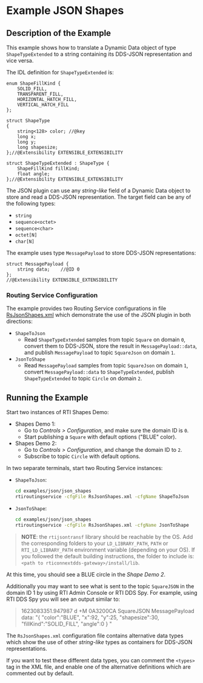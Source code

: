 # Example JSON Shapes

## Description of the Example

This example shows how to translate a Dynamic Data object of type
`ShapeTypeExtended` to a string containing its DDS-JSON representation and vice
versa.

The IDL definition for `ShapeTypeExtended` is:

```idl
enum ShapeFillKind {
    SOLID_FILL,
    TRANSPARENT_FILL,
    HORIZONTAL_HATCH_FILL,
    VERTICAL_HATCH_FILL
};

struct ShapeType
{
    string<128> color; //@key
    long x;
    long y;
    long shapesize;
};//@Extensibility EXTENSIBLE_EXTENSIBILITY

struct ShapeTypeExtended : ShapeType {
    ShapeFillKind fillKind;
    float angle;
};//@Extensibility EXTENSIBLE_EXTENSIBILITY

```

The JSON plugin can use any _string-like_ field of a Dynamic Data object to
store and read a DDS-JSON representation. The target field can be any of the
following types:

* `string`
* `sequence<octet>`
* `sequence<char>`
* `octet[N]`
* `char[N]`

The example uses type `MessagePayload` to store DDS-JSON representations:

```idl
struct MessagePayload {
    string data;    //@ID 0
};
//@Extensibility EXTENSIBLE_EXTENSIBILITY
```

### Routing Service Configuration

The example provides two Routing Service configurations in file
[RsJsonShapes.xml](examples/json/json_shapes/RsJsonShapes.xml) which demonstrate
the use of the JSON plugin in both directions:

- `ShapeToJson`
  - Read `ShapeTypeExtended` samples from topic `Square` on domain `0`, convert
    them to DDS-JSON, store the result in `MessagePayload::data`, and publish
    `MessagePayload` to topic `SquareJson` on domain `1`.
- `JsonToShape`
  - Read `MessagePayload` samples from topic `SquareJson` on domain `1`, convert
    `MessagePayload::data` to `ShapeTypeExtended`, publish `ShapeTypeExtended`
    to topic `Circle` on domain `2`.


## Running the Example

Start two instances of RTI Shapes Demo:
- Shapes Demo 1:
  - Go to *Controls > Configuration*, and make sure the domain ID is `0`.
  - Start publishing a `Square` with default options ("BLUE" color).
- Shapes Demo 2:
  - Go to *Controls > Configuration*, and change the domain ID to `2`.
  - Subscribe to topic `Circle` with default options.

In two separate terminals, start two Routing Service instances:

- `ShapeToJson`:

  ```sh
  cd examples/json/json_shapes
  rtiroutingservice -cfgFile RsJsonShapes.xml -cfgName ShapeToJson
  ```

- `JsonToShape`:

  ```sh
  cd examples/json/json_shapes
  rtiroutingservice -cfgFile RsJsonShapes.xml -cfgName JsonToShape
  ```

> **NOTE**: the `rtijsontransf` library should be reachable by the OS. Add the
> corresponding folders to your `LD_LIBRARY_PATH`, `PATH` or
> `RTI_LD_LIBRARY_PATH` environment variable (depending on your OS). If you
> followed the default building instructions, the folder to include is:
> `<path to rticonnextdds-gateway>/install/lib`.

At this time, you should see a BLUE circle in the _Shape Demo 2_.

Additionally you may want to see what is sent to the topic `SquareJSON` in the
domain ID 1 by using RTI Admin Console or RTI DDS Spy. For example, using
RTI DDS Spy you will see an output similar to:

> 1623083351.947987  d +M  0A3200CA    SquareJSON          MessagePayload
> data: "{ "color":"BLUE", "x":92, "y":25, "shapesize":30, "fillKind":"SOLID_FILL", "angle":0 } "

The `RsJsonShapes.xml` configuration file contains alternative data types which
show the use of other _string-like_ types as containers for DDS-JSON
representations.

If you want to test these different data types, you can comment the `<types>`
tag in the XML file, and enable one of the alternative definitions which are
commented out by default.
